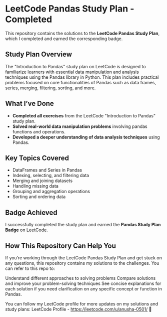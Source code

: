 # LeetCode Pandas Study Plan - Completed

This repository contains the solutions to the **LeetCode Pandas Study Plan**, which I completed and earned the corresponding badge.

## Study Plan Overview

The "Introduction to Pandas" study plan on LeetCode is designed to familiarize learners with essential data manipulation and analysis techniques using the Pandas library in Python. This plan includes practical problems focused on core functionalities of Pandas such as data frames, series, merging, filtering, sorting, and more.

## What I’ve Done

- **Completed all exercises** from the LeetCode "Introduction to Pandas" study plan.
- **Solved real-world data manipulation problems** involving pandas functions and operations.
- **Developed a deeper understanding of data analysis techniques** using Pandas.
  
## Key Topics Covered

- DataFrames and Series in Pandas
- Indexing, selecting, and filtering data
- Merging and joining datasets
- Handling missing data
- Grouping and aggregation operations
- Sorting and ordering data

## Badge Achieved

I successfully completed the study plan and earned the **Pandas Study Plan Badge** on LeetCode.

## How This Repository Can Help You
If you’re working through the LeetCode Pandas Study Plan and get stuck on any questions, this repository contains my solutions to the challenges. You can refer to this repo to:

Understand different approaches to solving problems
Compare solutions and improve your problem-solving techniques
See concise explanations for each solution if you need clarification on any specific concept or function in Pandas.

You can follow my LeetCode profile for more updates on my solutions and study plans:
LeetCode Profile - https://leetcode.com/u/anusha-0501/ 🌟

